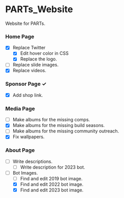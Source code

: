# PARTs_Website
Website for PARTs.

### Home Page
- [x] Replace Twitter
  - [x] Edit hover color in CSS
  - [x] Replace the logo.
- [ ] Replace slide images.
- [x] Replace videos.

### Sponsor Page ✓
- [x] Add shop link.
  
### Media Page
- [ ] Make albums for the missing comps.
- [x] Make albums for the missing build seasons.
- [ ] Make albums for the missing community outreach.
- [x] Fix wallpapers.

### About Page
- [ ] Write descriptions.
  - [ ] Write description for 2023 bot.
- [ ] Bot Images.
  - [ ] Find and edit 2019 bot image.
  - [x] Find and edit 2022 bot image.
  - [x] Find and edit 2023 bot image.